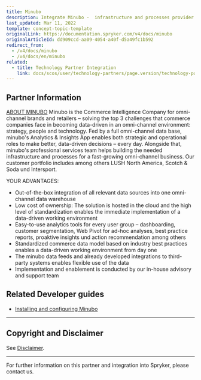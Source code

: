 ```yaml
---
title: Minubo
description: Integrate Minubo -  infrastructure and processes provider for a fast-growing omnichannel business.
last_updated: Mar 11, 2022
template: concept-topic-template
originalLink: https://documentation.spryker.com/v4/docs/minubo
originalArticleId: dd909ccd-aa09-4054-a40f-d5a49fc1b592
redirect_from:
  - /v4/docs/minubo
  - /v4/docs/en/minubo
related:
  - title: Technology Partner Integration
    link: docs/scos/user/technology-partners/page.version/technology-partners.html
---
```


## Partner Information
 [ABOUT MINUBO](https://www.minubo.com/)
Minubo is the Commerce Intelligence Company for omni-channel brands and retailers – solving the top 3 challenges that commerce companies face in becoming data-driven in an omni-channel environment: strategy, people and technology. Fed by a full omni-channel data base, minubo's Analytics & Insights App enables both strategic and operational roles to make better, data-driven decisions – every day. Alongside that, minubo's professional services team helps building the needed infrastructure and processes for a fast-growing omni-channel business. Our customer portfolio includes among others LUSH North America, Scotch & Soda und Intersport.

YOUR ADVANTAGES:

* Out-of-the-box integration of all relevant data sources into one omni-channel data warehouse
* Low cost of ownership: The solution is hosted in the cloud and the high level of standardization enables the immediate implementation of a data-driven working environment
* Easy-to-use analytics tools for every user group – dashboarding, customer segmentation, Web Pivot for ad-hoc analyses, best practice reports, proaktive insights und action recommendation among others
* Standardized commerce data model based on industry best practices enables a data-driven working environment from day one
* The minubo data feeds and already developed integrations to third-party systems enables flexible use of the data
* Implementation and enablement is conducted by our in-house advisory and support team

## Related Developer guides

* [Installing and configuring Minubo](/docs/scos/dev/technology-partner-guides/{{page.version}}/marketing-and-conversion/analytics/installing-and-confiugring-minubo.html)

---

## Copyright and Disclaimer

See [Disclaimer](https://github.com/spryker/spryker-documentation).

---
For further information on this partner and integration into Spryker, please contact us.

<div class="hubspot-form js-hubspot-form" data-portal-id="2770802" data-form-id="163e11fb-e833-4638-86ae-a2ca4b929a41" id="hubspot-1"></div>
